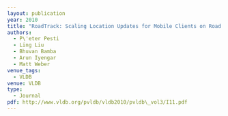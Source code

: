 ```yaml
---
layout: publication
year: 2010
title: "RoadTrack: Scaling Location Updates for Mobile Clients on Road Networks with Query Awareness"
authors:
  - P\'eter Pesti
  - Ling Liu
  - Bhuvan Bamba
  - Arun Iyengar
  - Matt Weber
venue_tags:
  - VLDB
venue: VLDB
type:
  - Journal
pdf: http://www.vldb.org/pvldb/vldb2010/pvldb\_vol3/I11.pdf
---
```

